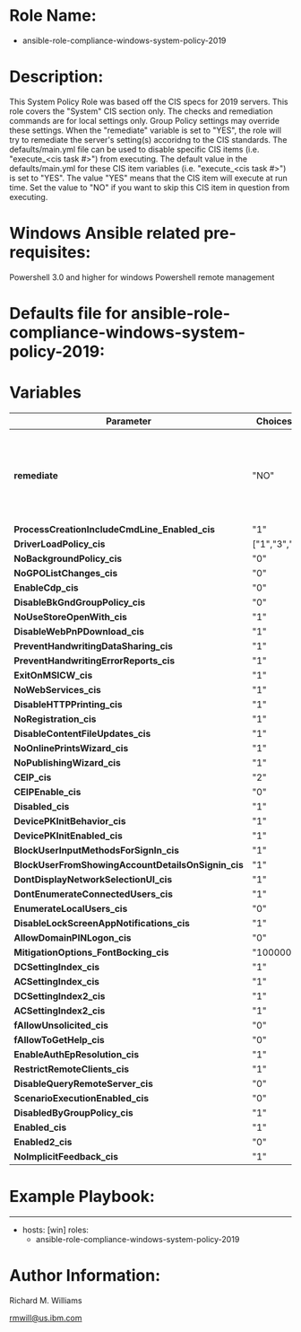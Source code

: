# Role Name:
- ansible-role-compliance-windows-system-policy-2019

# Description:
This System Policy Role was based off the CIS specs for 2019 servers.   This
role covers the "System" CIS section only. The checks and remediation commands
are for local settings only. Group Policy settings may override these settings.
When the "remediate" variable is set to "YES", the role will try to remediate
the server's setting(s) accoridng to the CIS standards.  The defaults/main.yml
file can be used to disable specific CIS items (i.e. "execute_<cis task #>")
from executing. The default value in the defaults/main.yml for these CIS item
variables (i.e. "execute_<cis task #>") is set to "YES". The value "YES" means
that the CIS item will execute at run time. Set the value to "NO" if you want
to skip this CIS item in question from executing.

# Windows Ansible related pre-requisites:
Powershell 3.0 and higher for windows
Powershell remote management

# Defaults file for ansible-role-compliance-windows-system-policy-2019:
# Variables

Parameter | Choices/Defaults|Comments
----------|-----------------|--------
__remediate__ |"NO"| varaible to determine whether or not to remediate non-compliant settings.
__ProcessCreationIncludeCmdLine_Enabled_cis__ |"1"| CIS value.
__DriverLoadPolicy_cis__ |["1","3","8"]| CIS value.
__NoBackgroundPolicy_cis__ |"0"| CIS value.
__NoGPOListChanges_cis__ |"0"| CIS value.
__EnableCdp_cis__ |"0"| CIS value.
__DisableBkGndGroupPolicy_cis__ |"0"| CIS value.
__NoUseStoreOpenWith_cis__ |"1"| CIS value.
__DisableWebPnPDownload_cis__ |"1"| CIS value.
__PreventHandwritingDataSharing_cis__ |"1"| CIS value.
__PreventHandwritingErrorReports_cis__ |"1"| CIS value.
__ExitOnMSICW_cis__ |"1"| CIS value.
__NoWebServices_cis__ |"1"| CIS value.
__DisableHTTPPrinting_cis__ |"1"| CIS value.
__NoRegistration_cis__ |"1"| CIS value.
__DisableContentFileUpdates_cis__ |"1"| CIS value.
__NoOnlinePrintsWizard_cis__ |"1"| CIS value.
__NoPublishingWizard_cis__ |"1"| CIS value.
__CEIP_cis__|"2"| CIS value.
__CEIPEnable_cis__ |"0"| CIS value.
__Disabled_cis__ |"1"| CIS value.
__DevicePKInitBehavior_cis__ |"1"| CIS value.
__DevicePKInitEnabled_cis__ |"1"| CIS value.
__BlockUserInputMethodsForSignIn_cis__ |"1"| CIS value.
__BlockUserFromShowingAccountDetailsOnSignin_cis__ |"1"| CIS value.
__DontDisplayNetworkSelectionUI_cis__ |"1"| CIS value.
__DontEnumerateConnectedUsers_cis__ |"1"| CIS value.
__EnumerateLocalUsers_cis__ |"0"| CIS value.
__DisableLockScreenAppNotifications_cis__ |"1"| CIS value.
__AllowDomainPINLogon_cis__ |"0"| CIS value.
__MitigationOptions_FontBocking_cis__ |"1000000000000"| CIS value.
__DCSettingIndex_cis__ |"1"| CIS value.
__ACSettingIndex_cis__ |"1"| CIS value.
__DCSettingIndex2_cis__ |"1"| CIS value.
__ACSettingIndex2_cis__ |"1"| CIS value.
__fAllowUnsolicited_cis__ |"0"| CIS value.
__fAllowToGetHelp_cis__ |"0"| CIS value.
__EnableAuthEpResolution_cis__ |"1"| CIS value.
__RestrictRemoteClients_cis__ |"1"| CIS value.
__DisableQueryRemoteServer_cis__ |"0"| CIS value.
__ScenarioExecutionEnabled_cis__ |"0"| CIS value.
__DisabledByGroupPolicy_cis__ |"1"| CIS value.
__Enabled_cis__ |"1"| CIS value.
__Enabled2_cis__ |"0"| CIS value.
__NoImplicitFeedback_cis__ |"1"| CIS value.

# Example Playbook:
---
 - hosts: [win]
   roles:
   - ansible-role-compliance-windows-system-policy-2019


# Author Information:
Richard M. Williams

rmwill@us.ibm.com
